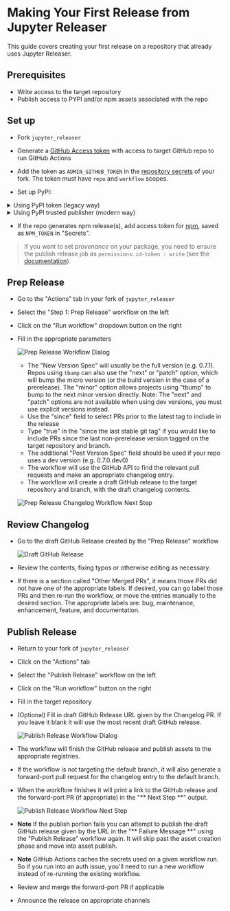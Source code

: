 # Making Your First Release from Jupyter Releaser

This guide covers creating your first release on a repository that
already uses Jupyter Releaser.

## Prerequisites

- Write access to the target repository
- Publish access to PYPI and/or npm assets associated with the repo

## Set up

- Fork `jupyter_releaser`

- Generate a [GitHub Access token](https://docs.github.com/en/github/authenticating-to-github/creating-a-personal-access-token) with access to target GitHub repo to run GitHub Actions

- Add the token as `ADMIN_GITHUB_TOKEN` in the [repository secrets](https://docs.github.com/en/actions/reference/encrypted-secrets#creating-encrypted-secrets-for-a-repository) of your fork. The token must have `repo` and `workflow` scopes.

- Set up PyPI:

<details><summary>Using PyPI token (legacy way)</summary>

- If the repo generates PyPI release(s), create a scoped PyPI [token](https://packaging.python.org/guides/publishing-package-distribution-releases-using-github-actions-ci-cd-workflows/#saving-credentials-on-github). We recommend using a scoped token for security reasons.

- You can store the token as `PYPI_TOKEN` in your fork's `Secrets`.

  - Advanced usage: if you are releasing multiple repos, you can create a secret named `PYPI_TOKEN_MAP` instead of `PYPI_TOKEN` that is formatted as follows:

    ```text
    owner1/repo1,token1
    owner2/repo2,token2
    ```

    If you have multiple Python packages in the same repository, you can point to them as follows:

    ```text
    owner1/repo1/path/to/package1,token1
    owner1/repo1/path/to/package2,token2
    ```

</details>

<details><summary>Using PyPI trusted publisher (modern way)</summary>

- Set up your PyPI project by [adding a trusted publisher](https://docs.pypi.org/trusted-publishers/adding-a-publisher/)
  - if you use the example workflows, the _workflow name_ is `publish-release.yml` (or `full-release.yml`) and the
    _environment_ should be left blank.
- Ensure the publish release job as `permissions`: `id-token : write` (see the [documentation](https://docs.pypi.org/trusted-publishers/using-a-publisher/))

</details>

- If the repo generates npm release(s), add access token for [npm](https://docs.npmjs.com/creating-and-viewing-access-tokens), saved as `NPM_TOKEN` in "Secrets".

> If you want to set _provenance_ on your package, you need to ensure the publish release job as `permissions`: `id-token : write` (see the [documentation](https://docs.npmjs.com/generating-provenance-statements#publishing-packages-with-provenance-via-github-actions)).

## Prep Release

- Go to the "Actions" tab in your fork of `jupyter_releaser`

- Select the "Step 1: Prep Release" workflow on the left

- Click on the "Run workflow" dropdown button on the right

- Fill in the appropriate parameters

  ![Prep Release Workflow Dialog](../images/prep_release.png)

  - The "New Version Spec" will usually be the full version (e.g. 0.7.1). Repos using `tbump` can also use the "next" or "patch"
    option, which will bump the micro version (or the build version in the case of a prerelease). The "minor" option allows projects using "tbump" to bump
    to the next minor version directly. Note: The "next" and "patch" options
    are not available when using dev versions, you must use explicit versions
    instead.
  - Use the "since" field to select PRs prior to the latest tag to include in the release
  - Type "true" in the "since the last stable git tag" if you would like to include PRs since the last non-prerelease version tagged on the target repository and branch.
  - The additional "Post Version Spec" field should be used if your repo uses a dev version (e.g. 0.7.0.dev0)
  - The workflow will use the GitHub API to find the relevant pull requests and make an appropriate changelog entry.
  - The workflow will create a draft GitHub release to the target
    repository and branch, with the draft changelog contents.

  ![Prep Release Changelog Workflow Next Step](../images/prep_release_next_step.png)

## Review Changelog

- Go to the draft GitHub Release created by the "Prep Release" workflow

  ![Draft GitHub Release](../images/draft_github_release.png)

- Review the contents, fixing typos or otherwise editing as necessary.

- If there is a section called "Other Merged PRs", it means those PRs did not have one of the appropriate labels. If desired, you can go label those PRs and then re-run the workflow, or move the entries manually to the desired section. The appropriate labels are: bug, maintenance, enhancement, feature, and documentation.

## Publish Release

- Return to your fork of `jupyter_releaser`

- Click on the "Actions" tab

- Select the "Publish Release" workflow on the left

- Click on the "Run workflow" button on the right

- Fill in the target repository

- (Optional) Fill in draft GitHub Release URL given by the Changelog PR.
  If you leave it blank it will use the most recent draft GitHub release.

  ![Publish Release Workflow Dialog](../images/publish_release.png)

- The workflow will finish the GitHub release and publish assets to the appropriate registries.

- If the workflow is not targeting the default branch, it will also generate a forward-port pull request for the changelog entry to the default branch.

- When the workflow finishes it will print a link to the GitHub release and the forward-port PR (if appropriate) in the "\*\* Next Step \*\*" output.

  ![Publish Release Workflow Next Step](../images/publish_release_next_step.png)

- **Note** If the publish portion fails you can attempt to publish the draft GitHub release given by the URL in the "\*\* Failure Message \*\*" using the "Publish Release" workflow again. It will skip past the asset creation phase
  and move into asset publish.

- **Note** GitHub Actions caches the secrets used on a given workflow run. So if you run into an auth issue, you'll
  need to run a new workflow instead of re-running the existing workflow.

- Review and merge the forward-port PR if applicable

- Announce the release on appropriate channels
